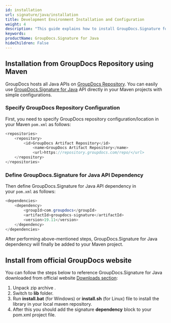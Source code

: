 ```yaml
---
id: installation
url: signature/java/installation
title: Development Environment Installation and Configuration
weight: 4
description: "This guide explains how to install GroupDocs.Signature for Java to your environment"
keywords: 
productName: GroupDocs.Signature for Java
hideChildren: False
---
```

## Installation from GroupDocs Repository using Maven

GroupDocs hosts all Java APIs on [GroupDocs Repository](https://repository.groupdocs.com/). You can easily use [GroupDocs.Signature for Java](https://repository.groupdocs.com/webapp/#/artifacts/browse/tree/General/repo/com/groupdocs/groupdocs-signature) API directly in your Maven projects with simple configurations.

### Specify GroupDocs Repository Configuration

First, you need to specify GroupDocs repository configuration/location in your Maven `pom.xml` as follows: 

```java
<repositories>
	<repository>
		<id>GroupDocs Artifact Repository</id>
        	<name>GroupDocs Artifact Repository</name>
        	<url>https://repository.groupdocs.com/repo/</url>
	</repository>
</repositories>
```

### Define GroupDocs.Signature for Java API Dependency

Then define GroupDocs.Signature for Java API dependency in your `pom.xml` as follows:

```java
<dependencies>
    <dependency>
        <groupId>com.groupdocs</groupId>
        <artifactId>groupdocs-signature</artifactId>
        <version>19.11</version> 
    </dependency>
</dependencies>
```

After performing above-mentioned steps, GroupDocs.Signature for Java dependency will finally be added to your Maven project.

## Install from official GroupDocs website

You can follow the steps below to reference GroupDocs.Signature for Java downloaded from official website [Downloads section](https://downloads.groupdocs.com/signature/java):

1.  Unpack zip archive .
2.  Switch to **lib** folder.
3.  Run **install.bat** (for Windows) or **install.sh** (for Linux) file to install the library in your local maven repository.
4.  After this you should add the signature **dependency** block to your pom.xml project file.
